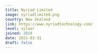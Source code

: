 ```yaml
---
title: Nyriad Limited
image: nyriadlimited.png
country: New Zealand
link: https://www.nyriadtechnology.com/
level: silver
joined: 2019
date: 2021-03-31
draft: false
---
```

